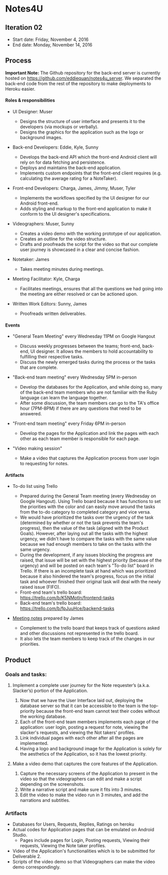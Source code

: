 ﻿# Notes4U

## Iteration 02

 * Start date: Friday, November 4, 2016
 * End date: Monday, November 14, 2016

## Process

**Important Note:** The Github repository for the back-end server is currently hosted on https://github.com/eddiequan/notes4u_server. We separated the back-end code from the rest of the repository to make deployments to Heroku easier.

#### Roles & responsibilities

* UI Designer: Muser
   * Designs the structure of user interface and presents it to the developers (via mockups or verbally).
   * Designs the graphics for the application such as the logo or background images.

* Back-end Developers: Eddie, Kyle, Sunny
   * Develops the back-end API which the front-end Android client will rely on for data fetching and persistence.
   * Deploys and maintains the back-end application.
   * Implements custom endpoints that the front-end client requires (e.g. calculating the average rating for a NoteTaker).
   
* Front-end Developers: Charga, James, Jimmy, Muser, Tyler
   * Implements the workflows specified by the UI designer for our Android front-end.
   * Adds styling and markup to the front-end application to make it conform to the UI designer's specifications.
   
* Videographers: Muser, Sunny
   * Creates a video demo with the working prototype of our application.
   * Creates an outline for the video structure.
   * Drafts and proofreads the script for the video so that our complete user journey is showcased in a clear and concise fashion.
   
* Notetaker: James
  * Takes meeting minutes during meetings.
  
* Meeting Facilitator: Kyle, Charga
  * Facilitates meetings, ensures that all the questions we had going into the meeting are either resolved or can be actioned upon.
  
* Written Work Editors: Sunny, James
    * Proofreads written deliverables.

#### Events

* "General Team Meeting" every Wednesday 11PM on Google Hangout
   * Discuss weekly progresses between the teams; front-end, back-end, UI designer. It allows the members to hold accountability to fulfilling their respective tasks.
   * Discuss the newly emerged tasks during the process or the tasks that are complete.

* "Back-end team meeting" every Wednesday 5PM in-person
   * Develop the databases for the Application, and while doing so, many of the back-end team members who are not familiar with the Ruby language can learn the language together.
   * After some discussion, the team members can go to the TA's office hour (7PM-8PM) if there are any questions that need to be answered.

* "Front-end team meeting" every Friday 6PM in-person
  * Develop the pages for the Application and link the pages with each other as each team member is responsible for each page.

* "Video making session"
   * Make a video that captures the Application process from user login to requesting for notes.

#### Artifacts

* To-do list using Trello
   * Prepared during the General Team meeting (every Wednesday on Google Hangout). Using Trello board because it has functions to set the priorities with the color and can easily move around the tasks from the to-do category to completed category and vice versa.
   * We would have prioritized the tasks over the urgency of the task (determined by whether or not the task prevents the team's progress), then the value of the task (aligned with the Product Goals). However, after laying out all the tasks with the highest urgency, we didn't have to compare the tasks with the same value because we had enough members to take on the tasks with the same urgency. 
   * During the development, if any issues blocking the progress are raised, that issue will be set with the highest priority (because of the urgency) and will be posted on each team's "To-do list" board in Trello. If there is an incomplete task at hand which was prioritized because it also hindered the team's progress, focus on the initial task and whoever finished their original task will deal with the newly raised issue (FIFO).
   * Front-end team's trello board: https://trello.com/b/K5NMotln/frontend-tasks
   * Back-end team's trello board: https://trello.com/b/fpJuuHce/backend-tasks
   
* [Meeting notes](https://github.com/csc301-fall-2016/project-team-19/tree/master/meeting_notes) prepared by James
  * Complement to the trello board that keeps track of questions asked and other discussions not represented in the trello board.
  * It also lets the team members to keep track of the changes in our priorities.

## Product

### Goals and tasks:

1. Implement a complete user journey for the Note requester’s (a.k.a. Slacker’s) portion of the Application.
   1. Now that we have the User Interface laid out, deploying the database server so that it can be accessible to the team is the top-priority because the front-end team cannot test their codes without the working database.
   2. Each of the front-end team members implements each page of the application: user login, posting a request for note, viewing the slacker's requests, and viewing the Not takers' profiles.
   3. Link individual pages with each other after all the pages are implemented.
   4. Having a logo and background image for the Application is solely for the aesthetics of the Application, so it has the lowest priority.

2. Make a video demo that captures the core features of the Application.
   1. Capture the necessary screens of the Application to present in the video so that the videographers can edit and make a script depending on the screenshots.
   2. Write a narrative script and make sure it fits into 3 minutes.
   3. Edit the video to make the video run in 3 minutes, and add the narrations and subtitles.


### Artifacts

* Databases for Users, Requests, Replies, Ratings on heroku
* Actual codes for Application pages that can be emulated on Android Studio.
  * Pages include pages for Login, Posting requests, Viewing their requests, Viewing the Note taker profiles.
* Video of the Application's functionalities which is to be submitted for Deliverable 2.
* Scripts of the video demo so that Videographers can make the video demo correspondingly.

